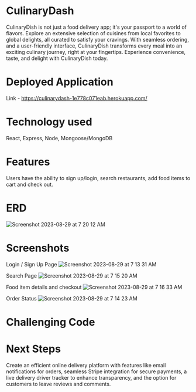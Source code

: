 # CulinaryDash 

CulinaryDish is not just a food delivery app; it's your passport to a world of flavors. Explore an extensive selection of cuisines from local favorites to global delights, all curated to satisfy your cravings. With seamless ordering, and a user-friendly interface, CulinaryDish transforms every meal into an exciting culinary journey, right at your fingertips. Experience convenience, taste, and delight with CulinaryDish today.

# Deployed Application
Link - https://culinarydash-1e778c071eab.herokuapp.com/ 

# Technology used
React, Express, Node, Mongoose/MongoDB

# Features
Users have the ability to sign up/login, search restaurants, add food items to cart and check out. 

# ERD
![Screenshot 2023-08-29 at 7 20 12 AM](https://github.com/corydesmond1/CulinaryDash/assets/64705060/d930c19e-25b9-4830-b3fe-3533a802da82)

# Screenshots
Login / Sign Up Page 
![Screenshot 2023-08-29 at 7 13 31 AM](https://github.com/corydesmond1/CulinaryDash/assets/64705060/5817aa51-3b83-4d22-b239-a4709084922f)

Search Page
![Screenshot 2023-08-29 at 7 15 20 AM](https://github.com/corydesmond1/CulinaryDash/assets/64705060/7a1cddbb-8f79-4c8f-bea3-0ee19d1c2b54)

Food item details and checkout
![Screenshot 2023-08-29 at 7 16 33 AM](https://github.com/corydesmond1/CulinaryDash/assets/64705060/abb0e5d7-68d0-47b1-bbe0-ec785c16f522)

Order Status
![Screenshot 2023-08-29 at 7 14 23 AM](https://github.com/corydesmond1/CulinaryDash/assets/64705060/dee870fd-bc24-43fa-998d-cbbc9ba6082d)

# Challenging Code


# Next Steps
Create an efficient online delivery platform with features like email notifications for orders, seamless Stripe integration for secure payments, a live delivery driver tracker to enhance transparency, and the option for customers to leave reviews and comments. 
